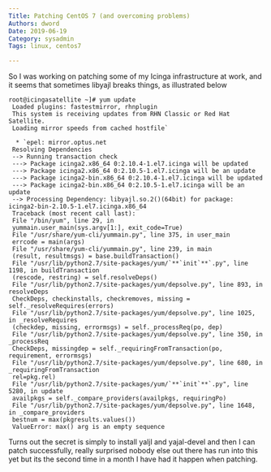 ```yaml
---
Title: Patching CentOS 7 (and overcoming problems)
Authors: dword
Date: 2019-06-19
Category: sysadmin
Tags: linux, centos7

---
```

So I was working on patching some of my Icinga infrastructure at work, and it seems that sometimes libyajl breaks things, as illustrated below

```
root@icingasatellite ~]# yum update
 Loaded plugins: fastestmirror, rhnplugin
 This system is receiving updates from RHN Classic or Red Hat Satellite.
 Loading mirror speeds from cached hostfile`

  * `epel: mirror.optus.net
 Resolving Dependencies
 --> Running transaction check
 ---> Package icinga2.x86_64 0:2.10.4-1.el7.icinga will be updated
 ---> Package icinga2.x86_64 0:2.10.5-1.el7.icinga will be an update
 ---> Package icinga2-bin.x86_64 0:2.10.4-1.el7.icinga will be updated
 ---> Package icinga2-bin.x86_64 0:2.10.5-1.el7.icinga will be an update
 --> Processing Dependency: libyajl.so.2()(64bit) for package: icinga2-bin-2.10.5-1.el7.icinga.x86_64
 Traceback (most recent call last):
 File "/bin/yum", line 29, in 
 yummain.user_main(sys.argv[1:], exit_code=True)
 File "/usr/share/yum-cli/yummain.py", line 375, in user_main
 errcode = main(args)
 File "/usr/share/yum-cli/yummain.py", line 239, in main
 (result, resultmsgs) = base.buildTransaction()
 File "/usr/lib/python2.7/site-packages/yum/`**`init`**`.py", line 1198, in buildTransaction
 (rescode, restring) = self.resolveDeps()
 File "/usr/lib/python2.7/site-packages/yum/depsolve.py", line 893, in resolveDeps
 CheckDeps, checkinstalls, checkremoves, missing = self._resolveRequires(errors)
 File "/usr/lib/python2.7/site-packages/yum/depsolve.py", line 1025, in _resolveRequires
 (checkdep, missing, errormsgs) = self._processReq(po, dep)
 File "/usr/lib/python2.7/site-packages/yum/depsolve.py", line 350, in _processReq
 CheckDeps, missingdep = self._requiringFromTransaction(po, requirement, errormsgs)
 File "/usr/lib/python2.7/site-packages/yum/depsolve.py", line 680, in _requiringFromTransaction
 rel=pkg.rel)
 File "/usr/lib/python2.7/site-packages/yum/`**`init`**`.py", line 5280, in update
 availpkgs = self._compare_providers(availpkgs, requiringPo)
 File "/usr/lib/python2.7/site-packages/yum/depsolve.py", line 1648, in _compare_providers
 bestnum = max(pkgresults.values())
 ValueError: max() arg is an empty sequence
```

Turns out the secret is simply to install yaljl and yajal-devel and then I can patch successfully, really surprised nobody else out there has run into this yet but its the second time in a month I have had it happen when patching.
